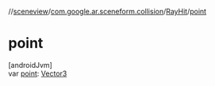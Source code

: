 //[sceneview](../../../index.md)/[com.google.ar.sceneform.collision](../index.md)/[RayHit](index.md)/[point](point.md)

# point

[androidJvm]\
var [point](point.md): [Vector3](../../com.google.ar.sceneform.math/-vector3/index.md)
